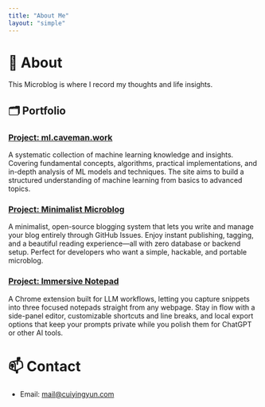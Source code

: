 ```yaml
---
title: "About Me"
layout: "simple"
---
```


# 👏 About
This Microblog is where I record my thoughts and life insights.


## 🗂️ Portfolio

### [Project: ml.caveman.work](https://ml.caveman.work/)
A systematic collection of machine learning knowledge and insights. Covering fundamental concepts, algorithms, practical implementations, and in-depth analysis of ML models and techniques. The site aims to build a structured understanding of machine learning from basics to advanced topics.

### [Project: Minimalist Microblog](https://github.com/CuiYingyun/microblog)
A minimalist, open-source blogging system that lets you write and manage your blog entirely through GitHub Issues. Enjoy instant publishing, tagging, and a beautiful reading experience—all with zero database or backend setup. Perfect for developers who want a simple, hackable, and portable microblog.

### [Project: Immersive Notepad](https://immersive-notepad.caveman.work/)
A Chrome extension built for LLM workflows, letting you capture snippets into three focused notepads straight from any webpage. Stay in flow with a side-panel editor, customizable shortcuts and line breaks, and local export options that keep your prompts private while you polish them for ChatGPT or other AI tools.


# 📫 Contact
- Email: mail@cuiyingyun.com
